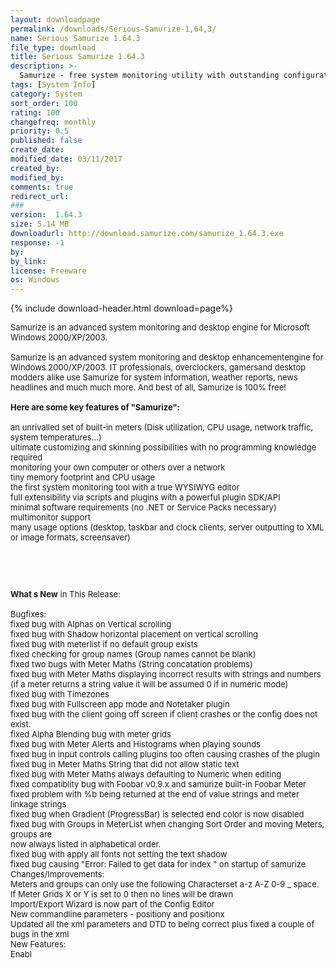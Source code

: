 ```yaml
---
layout: downloadpage
permalink: /downloads/Serious-Samurize-1,64,3/
name: Serious Samurize 1.64.3
file_type: download
title: Serious Samurize 1.64.3
description: >-
  Samurize - free system monitoring utility with outstanding configuration power
tags: [System Info]
category: System
sort_order: 100
rating: 100
changefreq: monthly
priority: 0.5
published: false
create_date: 
modified_date: 03/11/2017
created_by: 
modified_by: 
comments: true
redirect_url: 
### 
version:  1.64.3
size: 5.14 MB
downloadurl: http://download.samurize.com/samurize_1.64.3.exe
response: -1
by: 
by_link: 
license: Freeware
os: Windows
---
```


{% include download-header.html download=page%}

<p style="fix-download-text !important">
<p><font size="2"><p>Samurize is an advanced system monitoring and desktop engine for Microsoft Windows 2000/XP/2003. <br />
<br />
Samurize is an advanced system monitoring and desktop enhancementengine for Windows 2000/XP/2003. IT professionals, overclockers, gamersand desktop modders alike use Samurize for system information, weather reports, news headlines and much much more. And best of all, Samurize is 100% free!<br />
<br />
<span><strong>Here are some key features of "Samurize":</strong></span><br />
<br />
an unrivalled set of built-in meters (Disk utilization, CPU usage, network traffic, system temperatures...)<br />
ultimate customizing and skinning possibilities with no programming knowledge required<br />
monitoring your own computer or others over a network<br />
tiny memory footprint and CPU usage<br />
the first system monitoring tool with a true WYSIWYG editor<br />
full extensibility via scripts and plugins with a powerful plugin SDK/API<br />
minimal software requirements (no .NET or Service Packs necessary)<br />
multimonitor support<br />
many usage options (desktop, taskbar and clock clients, server outputting to XML or image formats, screensaver)</p>
<!-- google_ad_section_end -->
<p>&#160;</p>
<div class="celltext_big"><br />
<br />
<strong>What s New</strong> in This Release:<br />
<br />
Bugfixes:<br />
fixed bug with Alphas on Vertical scrolling<br />
fixed bug with Shadow horizontal placement on vertical scrolling<br />
fixed bug with meterlist if no default group exists<br />
fixed checking for group names (Group names cannot be blank)<br />
fixed two bugs with Meter Maths (String concatation problems)<br />
fixed bug with Meter Maths displaying incorrect results with strings and numbers<br />
(if a meter returns a string value it will be assumed 0 if in numeric mode)<br />
fixed bug with Timezones<br />
fixed bug with Fullscreen app mode and Notetaker plugin<br />
fixed bug with the client going off screen if client crashes or the config does not exist.<br />
fixed Alpha Blending bug with meter grids<br />
fixed bug with Meter Alerts and Histograms when playing sounds<br />
fixed bug in input controls calling plugins too often causing crashes of the plugin<br />
fixed bug in Meter Maths String that did not allow static text<br />
fixed bug with Meter Maths always defaulting to Numeric when editing<br />
fixed compatiblity bug with Foobar v0.9.x and samurize built-in Foobar Meter<br />
fixed problem with %b being returned at the end of value strings and meter linkage strings<br />
fixed bug when Gradient (ProgressBar) is selected end color is now disabled<br />
fixed bug with Groups in MeterList when changing Sort Order and moving Meters, groups are<br />
now always listed in alphabetical order.<br />
fixed bug with apply all fonts not setting the text shadow<br />
fixed bug causing "Error: Failed to get data for index " on startup of samurize<br />
Changes/Improvements:<br />
Meters and groups can only use the following Characterset a-z A-Z 0-9 _ space.<br />
If Meter Grids X or Y is set to 0 then no lines will be drawn<br />
Import/Export Wizard is now part of the Config Editor<br />
New commandline parameters - positiony and positionx<br />
Updated all the xml parameters and DTD to being correct plus fixed a couple of bugs in the xml<br />
New Features:<br />
Enabl</div></p></p>

